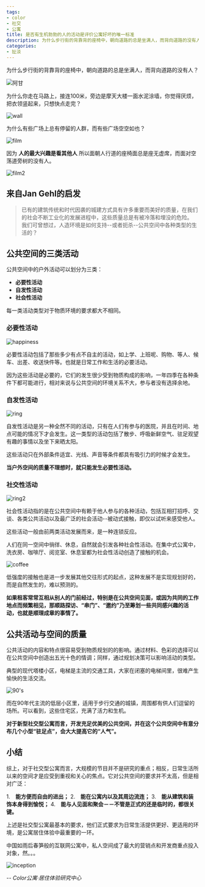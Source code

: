 ```yaml
---
tags: 
- color 
- 社交 
- 公寓
title: 是否有生机勃勃的人的活动是评价公寓好坏的唯一标准
description: 为什么步行街的背靠背的座椅中，朝向道路的总是坐满人，而背向道路的没有人？为什么你走在马路上，接连100米，旁边是摩天大楼一面水泥涂墙，你觉得厌烦，把衣领竖起来，只想快点走完？为什么有些广场上总有停留的人群，而有些广场空空如也？
categories: 
- 扯淡
---
```



为什么步行街的背靠背的座椅中，朝向道路的总是坐满人，而背向道路的没有人？

![阿甘](./_huodong/u18.jpg)

为什么你走在马路上，接连100米，旁边是摩天大楼一面水泥涂墙，你觉得厌烦，把衣领竖起来，只想快点走完？

![wall](./_huodong/u28.png)

为什么有些广场上总有停留的人群，而有些广场空空如也？

![film](./_huodong/u16.jpg)

因为
**人的最大兴趣是看其他人**
所以面朝人行道的座椅面总是座无虚席，而面对空荡道旁树的没有人。

![film2](./_huodong/u24.jpg)

## 来自Jan Gehl的启发

>已有的建筑传统和时代因袭的城建方式具有许多重要而美好的质量，在我们的社会不断工业化的发展进程中，这些质量总是有被冷落和埋没的危险。
>我们可曾想过，人造环境是如何支持--或者扼杀--公共空间中各种类型的生活的？

## 公共空间的三类活动

公共空间中的户外活动可以划分为三类：

* **必要性活动**
* **自发性活动**
* **社会性活动**

每一类活动类型对于物质环境的要求都大不相同。

### 必要性活动

![happiness](./_huodong/u32.png)

必要性活动包括了那些多少有点不自主的活动，如上学、上班呢、购物、等人、候车、出差、收送快件等。也就是日常工作和生活的必要活动。

因为这些活动是必要的，它们的发生很少受到物质构成的影响，一年四季在各种条件下都可能进行，相对来说与公共空间的环境关系不大，参与者没有选择余地。

### 自发性活动

![ring](./_huodong/u48.jpg)

自发性活动是另一种全然不同的活动，只有在人们有参与的医院，并且在时间、地点可能的情况下才会发生。这一类型的活动包括了散步、呼吸新鲜空气、驻足观望有趣的事情以及坐下来晒太阳。

这些活动只在外部条件适宜、光线、声音等条件都具有吸引力的时候才会发生。

**当户外空间的质量不理想时，就只能发生必要性活动。**

### 社交性活动

![ring2](./_huodong/u52.jpg)

社会性活动指的是在公共空间中有赖于他人参与的各种活动，包括互相打招呼、交谈、各类公共活动以及最广泛的社会活动--被动式接触，即仅以试听来感受他人。

这些活动一般由前两类活动发展而来，是一种连锁反应。

人们在同一空间中徜徉、休息，自然就会引发各种社会性活动。在集中式公寓中，洗衣房、咖啡厅、阅览室、休息室都为社会性活动创造了接触的机会。

![coffee](./_huodong/u50.jpg)

低强度的接触也是进一步发展其他交往形式的起点，这种发展不是实现规划好的，而是自然发生的，难以预测的。

**如果租客常常互相从别人的门前经过，特别是在公共空间见面，或因为共同的工作地点而频繁相见，那顺路探访、“串门”、“邀约”乃至筹划一些共同感兴趣的活动，也就是顺理成章的事情了。**


## 公共活动与空间的质量

公共活动的内容和特点很容易受到物质规划的的影响。通过材料、色彩的选择可以在公共空间中创造出五光十色的情调；同样，通过规划决策可以影响活动的类型。

典型的现代塔楼小区，电梯是主流的交通工具，大家在闭塞的电梯间里，很难产生愉快的生活交流。

![90's](./_huodong/u66.jpg)

而在90年代主流的低层小区里，适用于步行交通的城镇，周围都有供人们逗留的场所。可以看到，这些住宅区，充满了活力和生机。

**对于新型社交型公寓而言，开发充足优美的公共空间，并在这个公共空间中有意分布几个小型“驻足点”，会大大提高它的“人气”。**

## 小结

综上，对于社交型公寓而言，大规模的节目并不是研究的重点；相反，日常生活所以来的空间才是应受到重视和关心的焦点。它对公共空间的要求并不太高，但是相对广泛：

1.　**能方便而自由的进出；**
2.　**能在公寓内以及其周边流连；**
3.　**能从建筑和装饰本身得到愉悦；**
4.　**能与人见面和聚会－－不管是正式的还是临时的，都很关键。**

上述是社交型公寓最基本的要求，他们正式要求为日常生活提供更好、更适用的环境，是公寓居住体验中最重要的一环。



中国如雨后春笋般的互联网公寓中，私人空间成了最大的营销点和开发商重点投入对象，然。。。

![inception](./_huodong/u79.png)
  


_-- Color公寓·居住体验研究中心_
